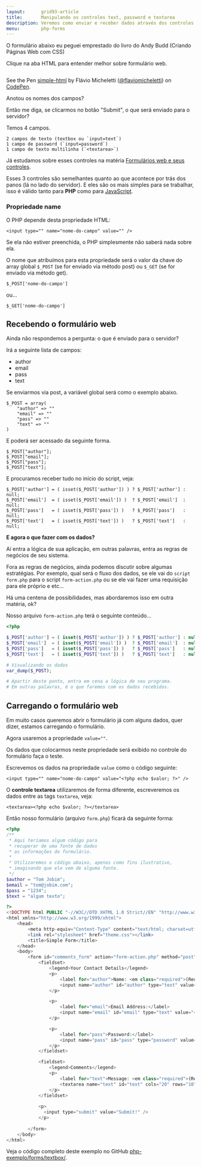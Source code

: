 ```yaml
---
layout:      grid93-article
title:       Manipulando os controles text, password e textarea
description: Veremos como enviar e receber dados através dos controles input text, password e textarea
menu:        php-forms
---
```


O formulário abaixo eu peguei emprestado do livro do Andy Budd (Criando Páginas Web com CSS)

Clique na aba HTML para entender melhor sobre formulário web.

<div data-height="542" data-theme-id="2897" data-slug-hash="hAKpl" data-default-tab="null" class='codepen'><pre><code></code></pre>
<p>See the Pen <a href='http://codepen.io/flaviomicheletti/pen/hAKpl'>simple-html</a> by Flávio Micheletti (<a href='http://codepen.io/flaviomicheletti'>@flaviomicheletti</a>) on <a href='http://codepen.io'>CodePen</a>.</p>
</div><script async src="//codepen.io/assets/embed/ei.js"></script>

Anotou os nomes dos campos?

Então me diga, se clicarmos no botão "Submit", o que será enviado para o servidor?

Temos 4 campos.

    2 campos de texto (textbox ou `input=text`)
    1 campo de password (`input=password`)
    1 campo de texto multilinha (`<textarea>`)

Já estudamos sobre esses controles na matéria [Formulários web e seus controles](/html-css/formularios/).

Esses 3 controles são semelhantes quanto ao que acontece por trás dos panos (lá no lado do servidor). E eles são os mais
simples para se trabalhar, isso é válido tanto para __PHP__ como para [JavaScript](/javascript/).



### Propriedade name

O PHP depende desta propriedade HTML:

    <input type="" name="nome-do-campo" value="" />

Se ela não estiver preenchida, o PHP simplesmente não saberá nada sobre ela.

O nome que atribuímos para esta propriedade será o valor da chave do array global `$_POST` (se for enviado via método 
post) ou `$_GET` (se for enviado via método get).

    $_POST['nome-do-campo']

ou...

    $_GET['nome-do-campo']




Recebendo o formulário web
---

Ainda não respondemos a pergunta: o que é enviado para o servidor?

Irá a seguinte lista de campos:

- author
- email
- pass
- text

Se enviarmos via post, a variável global será como o exemplo abaixo.

    $_POST = array(
        "author" => ""
        "email" => ""
        "pass" => ""
        "text" => ""
    )

E poderá ser acessado da seguinte forma.

    $_POST["author"];
    $_POST["email"];
    $_POST["pass"];
    $_POST["text"];

E procuramos receber tudo no início do script, veja:

    $_POST['author'] = ( isset($_POST['author']) ) ? $_POST['author'] : null;
    $_POST['email']  = ( isset($_POST['email']) )  ? $_POST['email']  : null;
    $_POST['pass']   = ( isset($_POST['pass']) )   ? $_POST['pass']   : null;
    $_POST['text']   = ( isset($_POST['text']) )   ? $_POST['text']   : null;

__E agora o que fazer com os dados?__

Aí entra a lógica de sua aplicação, em outras palavras, entra as regras de negócios de seu sistema.

Fora as regras de negócios, ainda podemos discutir sobre algumas estratégias. Por exemplo, qual será o fluxo dos dados, 
se ele vai do `script form.php` para o script `form-action.php` ou se ele vai fazer uma requisição para ele próprio e etc...

Há uma centena de possibilidades, mas abordaremos isso em outra matéria, ok?

Nosso arquivo `form-action.php` terá o seguinte conteúdo...

```php
<?php

$_POST['author'] = ( isset($_POST['author']) ) ? $_POST['author'] : null;
$_POST['email']  = ( isset($_POST['email']) )  ? $_POST['email']  : null;
$_POST['pass']   = ( isset($_POST['pass']) )   ? $_POST['pass']   : null;
$_POST['text']   = ( isset($_POST['text']) )   ? $_POST['text']   : null;

# Visualizando os dados
var_dump($_POST);

# Apartir deste ponto, entra em cena a lógica de seu programa.
# Em outras palavras, é o que faremos com os dados recebidos.
```



Carregando o formulário web
---

Em muito casos queremos abrir o formulário já com alguns dados, quer dizer, estamos carregando o formulário.

Agora usaremos a propriedade `value=""`.


Os dados que colocarmos neste propriedade será exibido no controle do formulário faça o teste.

Escrevemos os dados na propriedade `value` como o código seguinte:

    <input type="" name="nome-do-campo" value="<?php echo $valor; ?>" />

O __controle textarea__ utilizaremos de forma diferente, escreveremos os dados entre as tags `textarea`, veja:

    <textarea><?php echo $valor; ?></textarea>
    
Então nosso formulário (arquivo `form.php`) ficará da seguinte forma:

```php
<?php
/**
 * Aqui teríamos algum código para
 * recuperar de uma fonte de dados
 * as informações do formulário.
 *
 * Utilizaremos o código abaixo, apenas como fins ilustrativo,
 * imaginando que ele vem de alguma fonte.
 */
$author = "Tom Jobim";
$email = "tom@jobim.com";
$pass = "1234";
$text = "algum texto";

?>
<!DOCTYPE html PUBLIC "-//W3C//DTD XHTML 1.0 Strict//EN" "http://www.w3.org/TR/xhtml1/DTD/xhtml1-strict.dtd">
<html xmlns="http://www.w3.org/1999/xhtml">
    <head>
        <meta http-equiv="Content-Type" content="text/html; charset=utf-8" />
        <link rel="stylesheet" href="theme.css"></link>
        <title>Simple Form</title>
    </head>
    <body>
        <form id="comments_form" action="form-action.php" method="post">
            <fieldset>
                <legend>Your Contact Details</legend>
                <p>
                    <label for="author">Name: <em class="required">(Required)</em></label>
                    <input name="author" id="author" type="text" value="<?php echo $author; ?>" />
                </p>

                <p>
                    <label for="email">Email Address:</label>
                    <input name="email" id="email" type="text" value="<?php echo $email; ?>" />
                </p>

                <p>
                    <label for="pass">Password:</label>
                    <input name="pass" id="pass" type="password" value="<?php echo $pass; ?>" />
                </p>
            </fieldset>

            <fieldset>
                <legend>Comments</legend>
                <p>
                    <label for="text">Message: <em class="required">(Required)</em></label>
                    <textarea name="text" id="text" cols="20" rows="10"><?php echo $text; ?></textarea>
                </p>
            </fieldset>
            
            <p>
              <input type="submit" value="Submit!" />
            </p>            
            
        </form>
    </body>
</html>
```

Veja o código completo deste exemplo no GitHub
[php-exemplo/forms/textbox/](https://github.com/devfuria/php-exemplos/tree/master/forms/textbox "link-externo").
